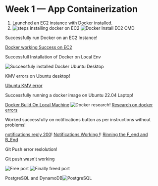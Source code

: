 # Week 1 — App Containerization
1. Launched an EC2 instance with Docker installed.
2. ![steps installing docker on EC2](https://user-images.githubusercontent.com/27725033/220609115-3887b443-5d19-408a-a8f3-477959c43e0f.png)
![Docker Install EC2 CMD](https://user-images.githubusercontent.com/27725033/220609301-10587069-41d0-47f8-b560-90e48ac99455.png)

Successfully run Docker on an EC2 Instance!

[Docker working Success on EC2](https://user-images.githubusercontent.com/27725033/220609537-26cab317-45a3-4858-9574-b1667872ff8b.png)

Successfull Installation of Docker on Local Env

![Successfuly installed Docker Ubuntu Desktop](https://user-images.githubusercontent.com/27725033/220609617-ad9bfeed-5cf7-4ab7-8a9b-675e65ee951a.png)

KMV errors on Ubuntu desktop!

[Ubuntu KMV error](https://user-images.githubusercontent.com/27725033/220609837-c4ba954b-fa92-4358-86e5-927b338f8a35.png)

Successfully running a docker image on Ubuntu 22.04 Laptop!

[Docker Build On Local Machine](https://user-images.githubusercontent.com/27725033/220610006-5aadd18d-9698-4d0f-bd78-f8a4f0897226.png)
![Docker research](https://user-images.githubusercontent.com/27725033/220610119-3e0abd2c-5f99-4c28-89c7-66fe0421c110.png)!
[Research on docker errors](https://user-images.githubusercontent.com/27725033/220610191-342641b5-666c-49fa-962f-3a24e79f7e4e.png)

Worked successfully on notifications button as per instructions without problems!

[notifications reply 200](https://user-images.githubusercontent.com/27725033/220610393-a61b7cb6-321c-4fbc-905a-cd336cba6b15.png)!
[Notifications Working !](https://user-images.githubusercontent.com/27725033/220610430-2e318a80-75e8-4c3b-8dd6-0d479a80f48a.png)!
[Rinning the F_end and B_End](https://user-images.githubusercontent.com/27725033/220610588-cf6391d7-47b3-4223-94dc-ecfe902a03a3.png)

Git Push error reslolution!

[Git push wasn't working](https://user-images.githubusercontent.com/27725033/220610694-645ab25d-ab8b-45e1-a5b5-7ce80bf14a6f.png)

![Free port](https://user-images.githubusercontent.com/27725033/220610733-182bcc5c-1783-4a0c-97aa-d508e3fa3e57.png)
![Finally freed port](https://user-images.githubusercontent.com/27725033/220610814-91c60647-279c-4cd2-9239-dc554222f9ca.png)



PostgreSQL and DynamoDB![PostgreSQL](https://user-images.githubusercontent.com/27725033/220610542-09118196-c43a-4e6b-a0cd-b718c62c5990.png)


